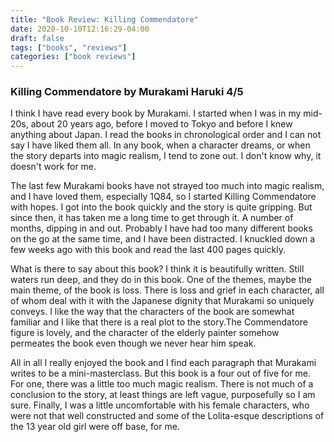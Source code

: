 ```yaml
---
title: "Book Review: Killing Commendatore"
date: 2020-10-10T12:16:29-04:00
draft: false
tags: ["books", "reviews"]
categories: ["book reviews"]
---
```


### Killing Commendatore by Murakami Haruki 4/5
I think I have read every book by Murakami. I started when I was in my mid-20s, about 20 years ago, before I moved to Tokyo and before I knew anything about Japan. I read the books in chronological order and I can not say I have liked them all. In any book, when a character dreams, or when the story departs into magic realism, I tend to zone out. I don't know why, it doesn't work for me.

The last few Murakami books have not strayed too much into magic realism, and I have loved them, especially 1Q84, so I started Killing Commendatore with hopes. I got into the book quickly and the story is quite gripping. But since then, it has taken me a long time to get through it. A number of months, dipping in and out. Probably I have had too many different books on the go at the same time, and I have been distracted. I knuckled down a few weeks ago with this book and read the last 400 pages quickly.

What is there to say about this book? I think it is beautifully written. Still waters run deep, and they do in this book. One of the themes, maybe the main theme, of the book is loss. There is loss and grief in each character, all of whom deal with it with the Japanese dignity that Murakami so uniquely conveys. I like the way that the characters of the book are somewhat familiar and I like that there is a real plot to the story.The Commendatore figure is lovely, and the character of the elderly painter somehow permeates the book even though we never hear him speak.

All in all I really enjoyed the book and I find each paragraph that Murakami writes to be a mini-masterclass. But this book is a four out of five for me. For one, there was a little too much magic realism. There is not much of a conclusion to the story, at least things are left vague, purposefully so I am sure. Finally, I was a little uncomfortable with his female characters, who were not that well constructed and some of the Lolita-esque descriptions of the 13 year old girl were off base, for me.
